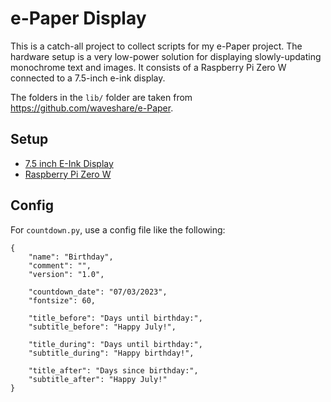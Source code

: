 # e-Paper Display #
This is a catch-all project to collect scripts for my e-Paper project. The hardware setup is a very low-power solution for displaying slowly-updating monochrome text and images. It consists of a Raspberry Pi Zero W connected to a 7.5-inch e-ink display.

The folders in the `lib/` folder are taken from https://github.com/waveshare/e-Paper.

## Setup ##
  - [7.5 inch E-Ink Display](https://www.amazon.com/7-5inch-HAT-Three-color-consumption-Resolution/dp/B075YP81JR/ref=sr_1_4)
  - [Raspberry Pi Zero W](https://www.amazon.com/Raspberry-Pi-Zero-Wireless-model/dp/B06XFZC3BX/)

## Config ##
For `countdown.py`, use a config file like the following:
```
{
    "name": "Birthday",
    "comment": "",
    "version": "1.0",

    "countdown_date": "07/03/2023",
    "fontsize": 60,

    "title_before": "Days until birthday:",
    "subtitle_before": "Happy July!",

    "title_during": "Days until birthday:",
    "subtitle_during": "Happy birthday!",

    "title_after": "Days since birthday:",
    "subtitle_after": "Happy July!"
}
```
